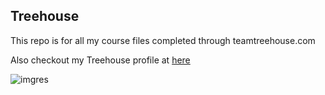 ## Treehouse

This repo is for all my course files completed through teamtreehouse.com

Also checkout my Treehouse profile at [here](https://teamtreehouse.com/justinryndak)


![imgres](https://cloud.githubusercontent.com/assets/11903854/13300306/849c1b80-db0d-11e5-8a51-37d5d495a8ed.png)

